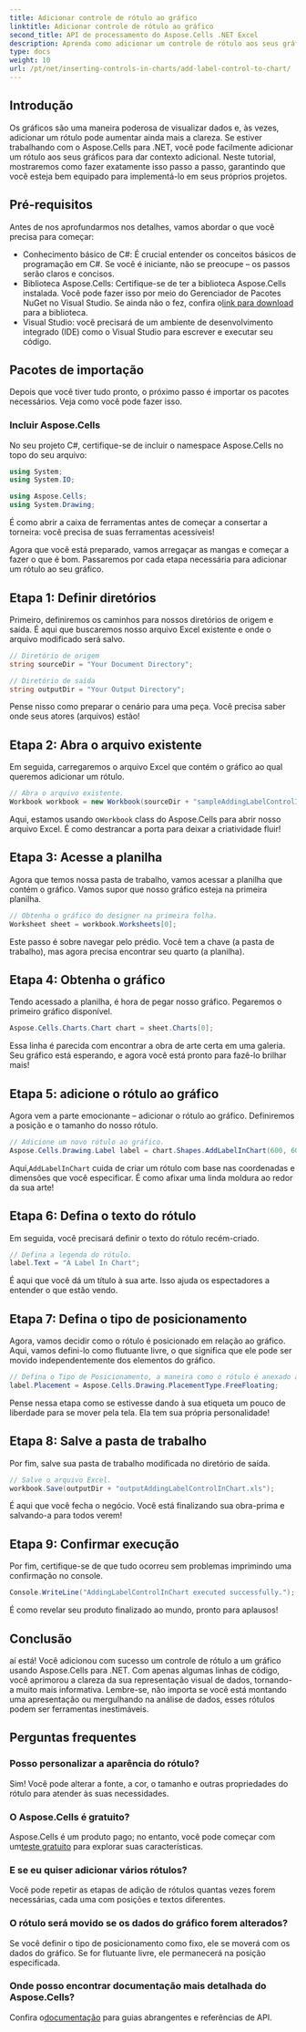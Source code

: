 ```yaml
---
title: Adicionar controle de rótulo ao gráfico
linktitle: Adicionar controle de rótulo ao gráfico
second_title: API de processamento do Aspose.Cells .NET Excel
description: Aprenda como adicionar um controle de rótulo aos seus gráficos no Aspose.Cells for .NET com este guia passo a passo. Aprimore sua visualização de dados.
type: docs
weight: 10
url: /pt/net/inserting-controls-in-charts/add-label-control-to-chart/
---
```

## Introdução

Os gráficos são uma maneira poderosa de visualizar dados e, às vezes, adicionar um rótulo pode aumentar ainda mais a clareza. Se estiver trabalhando com o Aspose.Cells para .NET, você pode facilmente adicionar um rótulo aos seus gráficos para dar contexto adicional. Neste tutorial, mostraremos como fazer exatamente isso passo a passo, garantindo que você esteja bem equipado para implementá-lo em seus próprios projetos.

## Pré-requisitos

Antes de nos aprofundarmos nos detalhes, vamos abordar o que você precisa para começar:

- Conhecimento básico de C#: É crucial entender os conceitos básicos de programação em C#. Se você é iniciante, não se preocupe – os passos serão claros e concisos.
-  Biblioteca Aspose.Cells: Certifique-se de ter a biblioteca Aspose.Cells instalada. Você pode fazer isso por meio do Gerenciador de Pacotes NuGet no Visual Studio. Se ainda não o fez, confira o[link para download](https://releases.aspose.com/cells/net/) para a biblioteca.
- Visual Studio: você precisará de um ambiente de desenvolvimento integrado (IDE) como o Visual Studio para escrever e executar seu código.

## Pacotes de importação

Depois que você tiver tudo pronto, o próximo passo é importar os pacotes necessários. Veja como você pode fazer isso.

### Incluir Aspose.Cells

No seu projeto C#, certifique-se de incluir o namespace Aspose.Cells no topo do seu arquivo:

```csharp
using System;
using System.IO;

using Aspose.Cells;
using System.Drawing;
```

É como abrir a caixa de ferramentas antes de começar a consertar a torneira: você precisa de suas ferramentas acessíveis!

Agora que você está preparado, vamos arregaçar as mangas e começar a fazer o que é bom. Passaremos por cada etapa necessária para adicionar um rótulo ao seu gráfico.

## Etapa 1: Definir diretórios

Primeiro, definiremos os caminhos para nossos diretórios de origem e saída. É aqui que buscaremos nosso arquivo Excel existente e onde o arquivo modificado será salvo.

```csharp
// Diretório de origem
string sourceDir = "Your Document Directory";

// Diretório de saída
string outputDir = "Your Output Directory";
```

Pense nisso como preparar o cenário para uma peça. Você precisa saber onde seus atores (arquivos) estão!

## Etapa 2: Abra o arquivo existente

Em seguida, carregaremos o arquivo Excel que contém o gráfico ao qual queremos adicionar um rótulo. 

```csharp
// Abra o arquivo existente.
Workbook workbook = new Workbook(sourceDir + "sampleAddingLabelControlInChart.xls");
```

 Aqui, estamos usando o`Workbook` class do Aspose.Cells para abrir nosso arquivo Excel. É como destrancar a porta para deixar a criatividade fluir!

## Etapa 3: Acesse a planilha

Agora que temos nossa pasta de trabalho, vamos acessar a planilha que contém o gráfico. Vamos supor que nosso gráfico esteja na primeira planilha.

```csharp
// Obtenha o gráfico do designer na primeira folha.
Worksheet sheet = workbook.Worksheets[0];
```

Este passo é sobre navegar pelo prédio. Você tem a chave (a pasta de trabalho), mas agora precisa encontrar seu quarto (a planilha).

## Etapa 4: Obtenha o gráfico

Tendo acessado a planilha, é hora de pegar nosso gráfico. Pegaremos o primeiro gráfico disponível.

```csharp
Aspose.Cells.Charts.Chart chart = sheet.Charts[0];
```

Essa linha é parecida com encontrar a obra de arte certa em uma galeria. Seu gráfico está esperando, e agora você está pronto para fazê-lo brilhar mais!

## Etapa 5: adicione o rótulo ao gráfico

Agora vem a parte emocionante – adicionar o rótulo ao gráfico. Definiremos a posição e o tamanho do nosso rótulo.

```csharp
// Adicione um novo rótulo ao gráfico.
Aspose.Cells.Drawing.Label label = chart.Shapes.AddLabelInChart(600, 600, 350, 900);
```

 Aqui,`AddLabelInChart` cuida de criar um rótulo com base nas coordenadas e dimensões que você especificar. É como afixar uma linda moldura ao redor da sua arte!

## Etapa 6: Defina o texto do rótulo

Em seguida, você precisará definir o texto do rótulo recém-criado. 

```csharp
// Defina a legenda do rótulo.
label.Text = "A Label In Chart";
```

É aqui que você dá um título à sua arte. Isso ajuda os espectadores a entender o que estão vendo.

## Etapa 7: Defina o tipo de posicionamento

Agora, vamos decidir como o rótulo é posicionado em relação ao gráfico. Aqui, vamos defini-lo como flutuante livre, o que significa que ele pode ser movido independentemente dos elementos do gráfico.

```csharp
// Defina o Tipo de Posicionamento, a maneira como o rótulo é anexado às células.
label.Placement = Aspose.Cells.Drawing.PlacementType.FreeFloating; 
```

Pense nessa etapa como se estivesse dando à sua etiqueta um pouco de liberdade para se mover pela tela. Ela tem sua própria personalidade!

## Etapa 8: Salve a pasta de trabalho

Por fim, salve sua pasta de trabalho modificada no diretório de saída. 

```csharp
// Salve o arquivo Excel.
workbook.Save(outputDir + "outputAddingLabelControlInChart.xls");
```

É aqui que você fecha o negócio. Você está finalizando sua obra-prima e salvando-a para todos verem!

## Etapa 9: Confirmar execução

Por fim, certifique-se de que tudo ocorreu sem problemas imprimindo uma confirmação no console.

```csharp
Console.WriteLine("AddingLabelControlInChart executed successfully.");
```

É como revelar seu produto finalizado ao mundo, pronto para aplausos!

## Conclusão

aí está! Você adicionou com sucesso um controle de rótulo a um gráfico usando Aspose.Cells para .NET. Com apenas algumas linhas de código, você aprimorou a clareza da sua representação visual de dados, tornando-a muito mais informativa. Lembre-se, não importa se você está montando uma apresentação ou mergulhando na análise de dados, esses rótulos podem ser ferramentas inestimáveis.

## Perguntas frequentes

### Posso personalizar a aparência do rótulo?
Sim! Você pode alterar a fonte, a cor, o tamanho e outras propriedades do rótulo para atender às suas necessidades.

### O Aspose.Cells é gratuito?
 Aspose.Cells é um produto pago; no entanto, você pode começar com um[teste gratuito](https://releases.aspose.com/) para explorar suas características.

### E se eu quiser adicionar vários rótulos?
Você pode repetir as etapas de adição de rótulos quantas vezes forem necessárias, cada uma com posições e textos diferentes.

### O rótulo será movido se os dados do gráfico forem alterados?
Se você definir o tipo de posicionamento como fixo, ele se moverá com os dados do gráfico. Se for flutuante livre, ele permanecerá na posição especificada.

### Onde posso encontrar documentação mais detalhada do Aspose.Cells?
 Confira o[documentação](https://reference.aspose.com/cells/net/) para guias abrangentes e referências de API.